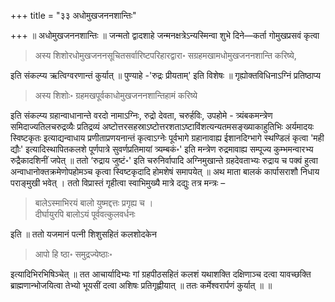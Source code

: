 +++
title = "३३ अधोमुखजननशान्तिः"

+++
॥ अधोमुखजननशान्तिः ॥ जन्मतो द्वादशाहे जन्मनक्षत्रेऽन्यस्मिन्वा शुभे दिने—कर्ता गोमुखप्रसवं कृत्वा 

> अस्य शिशोरधोमुखजननसूचितसर्वारिष्टपरिहारद्वारा॰ सग्रहमखामधोमुखजननशान्ति करिष्ये,

इति संकल्प्य ऋत्विग्वरणान्तं कुर्यात् ॥ पुण्याहे -'रुद्रः प्रीयताम्' इति विशेषः ॥ गृह्योक्तविधिनाऽग्निं प्रतिष्ठाप्य 

> अस्य शिशोः॰ ग्रहमखपूर्वकाधोमुखजननशान्तिहामं करिष्ये 

इति संकल्प्य ग्रहान्वाधानान्ते वरदो नामाऽग्निः, रुद्रो देवता, चरुर्हविः, उपहोमे - त्र्यंबकमन्त्रेण समिदाज्यतिलचरुद्रव्यैः प्रतिद्रव्यं अष्टोत्तरसहस्राऽष्टोत्तरशताऽष्टाविंशत्यन्यतमसङ्ख्याकाहुतिभिः अर्यमादयः स्विष्टकृतः इत्याद्यन्वाधाय प्रणीताप्रणयनान्तं कृत्वाऽग्नेः पूर्वभागे ग्रहानावाह्य ईशानदिग्भागे स्थण्डिलं कृत्वा 'मही द्यौः' इत्यादिस्थापितकलशे पूर्णपात्रे सुवर्णप्रतिमायां त्र्यम्बकं॰' इति मन्त्रेण रुद्रमावाह्य सम्पूज्य कुम्भमन्वारभ्य रुद्रैकादशिनीं जपेत् ॥ ततो ‘रुद्राय जुष्टं॰' इति चरुनिर्वापादि अग्निमुखान्ते ग्रहदेवताभ्यः रुद्राय च पक्वं हुत्वा अन्वाधानोक्तक्रमेणोपहोमञ्च कृत्वा स्विष्टकृदादि होमशेषं समापयेत् ॥ अथ माता बालकं कार्पासराशौ निधाय पराङ्मुखी भवेत् । ततो विप्रास्तं गृहीत्वा स्वाभिमुख्यै मात्रे दद्युः तत्र मन्त्रः –

> बालेऽस्माभिरयं बालो युष्मद्दत्तः प्रगृह्य च ।  
दीर्घायुरपि बालोऽयं पूर्ववत्कुलवर्धनः

इति ॥ ततो यजमानं पत्नी शिशुसहितं कलशोदकेन 

> आपो हि ष्ठा॰ समुद्रज्येष्ठाः॰

इत्यादिभिरभिषिञ्चेत् ॥ तत आचार्यादिभ्यः गां ग्रहपीठसहितं कलशं यथाशक्ति दक्षिणाञ्च दत्वा यावच्छक्ति ब्राह्मणान्भोजयित्वा तेभ्यो भूयसीं दत्वा अशिषः प्रतिगृह्णीयात् ॥ ततः कर्मेश्वरार्पणं कुर्यात् ॥  ॥